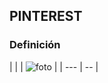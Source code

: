 
## **PINTEREST**



### **Definición**



|  |  |  ![foto](https://github.com/RobertoNobleMaestro/SMX2-M8UF1A1-Pinterest-2010-TemaExpuesto-RobertoNobleMaestro/blob/main/unnamed.png) |
| ---  | -- | 

